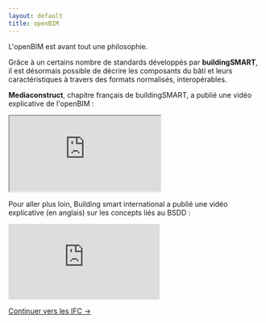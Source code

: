 ```yaml
---
layout: default
title: openBIM
---
```


L'openBIM est avant tout une philosophie.

Grâce à un certains nombre de standards développés par **buildingSMART**, il est désormais possible de décrire les composants du bâti et leurs caractéristiques à travers des formats normalisés, interopérables.

**Mediaconstruct**, chapitre français de buildingSMART, a publié une vidéo explicative de l'openBIM :

<div class="embed-responsive embed-responsive-16by9">
  <iframe class="embed-responsive-item" src="https://www.youtube.com/embed/t3ECK4U0QeI"></iframe>
</div>

Pour aller plus loin, Building smart international a publié une vidéo explicative (en anglais) sur les concepts liés au BSDD :

<div class="embed-responsive embed-responsive-16by9">
  <iframe  class="embed-responsive-item" src="https://www.youtube.com/embed/PEfNBAmv4Yg" frameborder="0" allowfullscreen></iframe>
</div>

<a class="btn btn-primary-outline pull-right" href="/ifc/premiers-pas/introduction.html">Continuer vers les IFC &rarr;</a>
